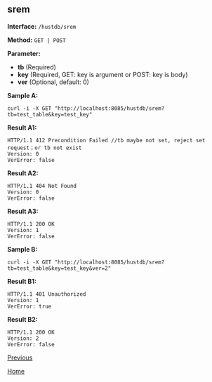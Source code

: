 ## srem ##

**Interface:** `/hustdb/srem`

**Method:** `GET | POST`

**Parameter:** 

*  **tb** (Required)  
*  **key** (Required, GET: key is argument or POST: key is body)  
*  **ver** (Optional, default: 0)  

**Sample A:**

    curl -i -X GET "http://localhost:8085/hustdb/srem?tb=test_table&key=test_key"

**Result A1:**

	HTTP/1.1 412 Precondition Failed //tb maybe not set, reject set request；or tb not exist
	Version: 0
	VerError: false

**Result A2:**

	HTTP/1.1 404 Not Found
	Version: 0
	VerError: false
		
**Result A3:**

	HTTP/1.1 200 OK
	Version: 1
	VerError: false

**Sample B:**

    curl -i -X GET "http://localhost:8085/hustdb/srem?tb=test_table&key=test_key&ver=2"

**Result B1:**

	HTTP/1.1 401 Unauthorized
	Version: 1
	VerError: true

**Result B2:**

	HTTP/1.1 200 OK
	Version: 2
	VerError: false

[Previous](../hustdb.md)

[Home](../../../index.md)